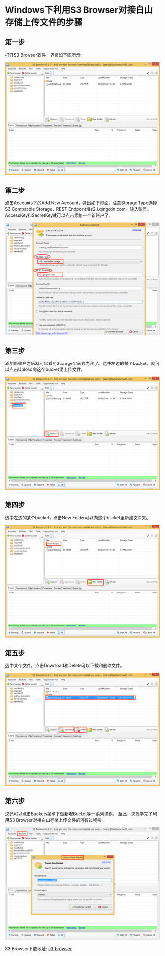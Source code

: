 #  Windows下利用S3 Browser对接白山存储上传文件的步骤

##  第一步

打开S3 Browser软件，界面如下图所示:

![](pic/s3-browser/step1.png)

## 第二步
点击Accounts下的Add New Account，弹出如下界面，注意Storage Type选择S3
Compatible Storage，REST
Endpoint填s2.i.qingcdn.com。输入账号、AccessKey和SecretKey就可以点击添加一个新账户了。

![](pic/s3-browser/step2.png)

## 第三步

添加新账户之后就可以看到Storage里面的内容了。选中左边的某个bucket，就可以点击Upload向这个bucket里上传文件。

![](pic/s3-browser/step3.png)

## 第四步

选中左边的某个bucket，点击New Folder可以向这个bucket里新建文件夹。

![](pic/s3-browser/step4.png)

## 第五步

选中某个文件，点击Download和Delete可以下载和删除文件。

![](pic/s3-browser/step5.png)

## 第六步

您还可以点击Buckets菜单下做新增Bucket等一系列操作。
至此，您就学完了利用S3 Browser对接白山存储上传文件的所有过程啦。

![](pic/s3-browser/step6.png)

S3 Browser下载地址: [s3-browser](http://s3browser.com/)
